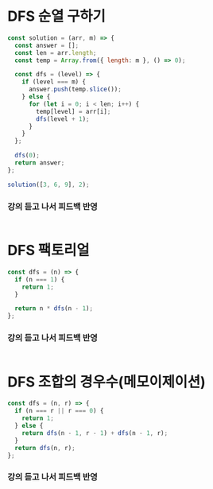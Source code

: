 # DFS 순열 구하기

```js
const solution = (arr, m) => {
  const answer = [];
  const len = arr.length;
  const temp = Array.from({ length: m }, () => 0);

  const dfs = (level) => {
    if (level === m) {
      answer.push(temp.slice());
    } else {
      for (let i = 0; i < len; i++) {
        temp[level] = arr[i];
        dfs(level + 1);
      }
    }
  };

  dfs(0);
  return answer;
};

solution([3, 6, 9], 2);
```

### 강의 듣고 나서 피드백 반영

```js

```

# DFS 팩토리얼

```js
const dfs = (n) => {
  if (n === 1) {
    return 1;
  }

  return n * dfs(n - 1);
};
```

### 강의 듣고 나서 피드백 반영

```js

```

# DFS 조합의 경우수(메모이제이션)

```js
const dfs = (n, r) => {
  if (n === r || r === 0) {
    return 1;
  } else {
    return dfs(n - 1, r - 1) + dfs(n - 1, r);
  }
  return dfs(n, r);
};
```

### 강의 듣고 나서 피드백 반영

```js

```
